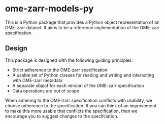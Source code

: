 # ome-zarr-models-py

This is a Python package that provides a Python object representation of an OME-zarr dataset.
It aims to be a reference implementation of the OME-zarr specification.

## Design

This package is designed with the following guiding principles:

- Strict adherence to the OME-zarr specification
- A usable set of Python classes for reading and writing and interacting with OME-zarr metadata
- A separate object for each version of the OME-zarr specification
- Data operations are out of scope

When adhering to the OME-zarr specification conflicts with usability, we choose adherence to the specification.
If you can think of an improvement to make this more usable that conflicts the specification, then we encourage you to suggest changes to the specifciation.
